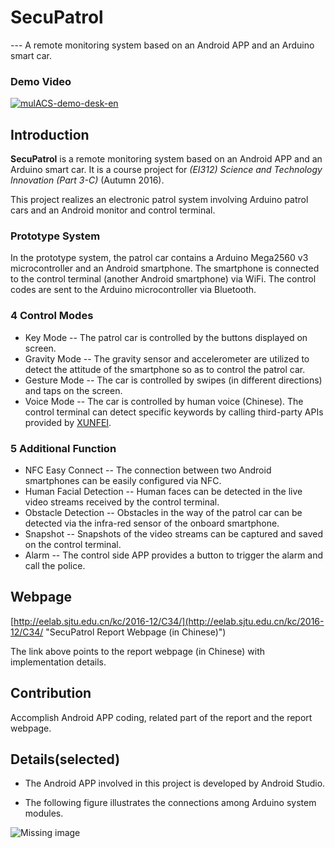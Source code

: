 # SecuPatrol
--- A remote monitoring system based on an Android APP and an Arduino smart car. 

### Demo Video

[![mulACS-demo-desk-en](http://img.youtube.com/vi/5D_G2qRYl18/0.jpg)](http://www.youtube.com/watch?v=5D_G2qRYl18)

## Introduction
**SecuPatrol** is a remote monitoring system based on an Android APP and an Arduino smart car.
It is a course project for *(EI312) Science and Technology Innovation (Part 3-C)* (Autumn 2016). 


This project realizes an electronic patrol system involving Arduino patrol cars and an Android monitor and control terminal. 

### Prototype System

In the prototype system, the patrol car contains a Arduino Mega2560 v3 microcontroller and an Android smartphone. 
The smartphone is connected to the control terminal (another Android smartphone) via WiFi.
The control codes are sent to the Arduino microcontroller via Bluetooth.

### 4 Control Modes
* Key Mode -- The patrol car is controlled by the buttons displayed on screen.
* Gravity Mode -- The gravity sensor and accelerometer are utilized to detect the attitude of the smartphone so as to control the patrol car.
* Gesture Mode -- The car is controlled by swipes (in different directions) and taps on the screen.
* Voice Mode -- The car is controlled by human voice (Chinese). The control terminal can detect specific keywords by calling third-party APIs provided by [XUNFEI](http://www.xfyun.cn/sdk/dispatcher/).


### 5 Additional Function
* NFC Easy Connect -- The connection between two Android smartphones can be easily configured via NFC.
* Human Facial Detection -- Human faces can be detected in the live video streams received by the control terminal.
* Obstacle Detection -- Obstacles in the way of the patrol car can be detected via the infra-red sensor of the onboard smartphone.
* Snapshot -- Snapshots of the video streams can be captured and saved on the control terminal.
* Alarm -- The control side APP provides a button to trigger the alarm and call the police.



## Webpage

[http://eelab.sjtu.edu.cn/kc/2016-12/C34/](http://eelab.sjtu.edu.cn/kc/2016-12/C34/ "SecuPatrol Report Webpage (in Chinese)")

The link above points to the report webpage (in Chinese) with implementation details. 


## Contribution
Accomplish Android APP coding, related part of the report and the report webpage.



## Details(selected)

* The Android APP involved in this project is developed by Android Studio.

* The following figure illustrates the connections among Arduino system modules.

![Missing image](https://wmbao.github.io/SecuPatrol/images/6.png)


